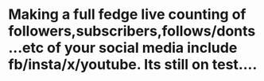 # Making a full fedge live counting of followers,subscribers,follows/donts...etc of your social media include fb/insta/x/youtube. Its still on test....
